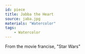 ```yaml
---
id: piece
title: Jabba the Heart
source: jaba.jpg
materials: "Watercolor"
tags:
    - Watercolor
---
```

From the movie francise, "Star Wars"
